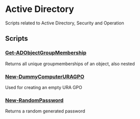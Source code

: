 # Active Directory
Scripts related to Active Directory, Security and Operation
## Scripts
### [Get-ADObjectGroupMembership](./Get-ADObjectGroupMembership/)
Returns all unique groupmemberships of an object, also nested
### [New-DummyComputerURAGPO](./New-DummyComputerURAGPO/)
Used for creating an empty URA GPO
### [New-RandomPassword](./New-RandomPassword/)
Returns a random generated password
